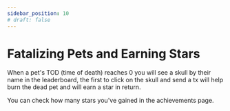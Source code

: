 ```yaml
---
sidebar_position: 10
# draft: false
---
```


# Fatalizing Pets and Earning Stars

When a pet's TOD (time of death) reaches 0 you will see a skull by their name in the leaderboard, the first to click on the skull and send a tx will help burn the dead pet and will earn a star in return.

You can check how many stars you've gained in the achievements page.